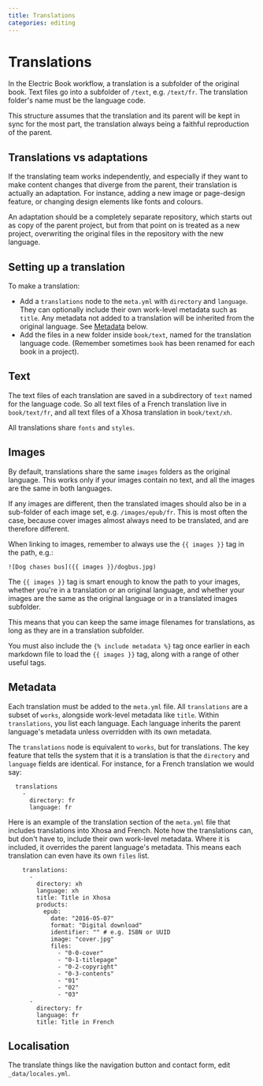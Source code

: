```yaml
---
title: Translations
categories: editing
---
```


# Translations

In the Electric Book workflow, a translation is a subfolder of the original book. Text files go into a subfolder of `/text`, e.g. `/text/fr`. The translation folder's name must be the language code.

This structure assumes that the translation and its parent will be kept in sync for the most part, the translation always being a faithful reproduction of the parent. 

## Translations vs adaptations

If the translating team works independently, and especially if they want to make content changes that diverge from the parent, their translation is actually an adaptation. For instance, adding a new image or page-design feature, or changing design elements like fonts and colours.

An adaptation should be a completely separate repository, which starts out as copy of the parent project, but from that point on is treated as a new project, overwriting the original files in the repository with the new language.

## Setting up a translation

To make a translation:

- Add a `translations` node to the `meta.yml` with `directory` and `language`. They can optionally include their own work-level metadata such as `title`. Any metadata not added to a translation will be inherited from the original language. See [Metadata](#metadata) below.
- Add the files in a new folder inside `book/text`, named for the translation language code. (Remember sometimes `book` has been renamed for each book in a project).

## Text

The text files of each translation are saved in a subdirectory of `text` named for the language code. So all text files of a French translation live in `book/text/fr`, and all text files of a Xhosa translation in `book/text/xh`.

All translations share `fonts` and `styles`.

## Images

By default, translations share the same `images` folders as the original language. This works only if your images contain no text, and all the images are the same in both languages.

If any images are different, then the translated images should also be in a sub-folder of each image set, e.g. `/images/epub/fr`. This is most often the case, because cover images almost always need to be translated, and are therefore different.

When linking to images, remember to always use the `{{ images }}` tag in the path, e.g.:

```
![Dog chases bus]({{ images }}/dogbus.jpg)
```

The `{{ images }}` tag is smart enough to know the path to your images, whether you're in a translation or an original language, and whether your images are the same as the original language or in a translated images subfolder.

This means that you can keep the same image filenames for translations, as long as they are in a translation subfolder.

You must also include the `{% include metadata %}` tag once earlier in each markdown file to load the `{{ images }}` tag, along with a range of other useful tags.

## Metadata

Each translation must be added to the `meta.yml` file. All `translations` are a subset of `works`, alongside work-level metadata like `title`. Within `translations`, you list each language. Each language inherits the parent language's metadata unless overridden with its own metadata.

The `translations` node is equivalent to `works`, but for translations. The key feature that tells the system that it is a translation is that the `directory` and `language` fields are identical. For instance, for a French translation we would say:

```
  translations
    -
      directory: fr
      language: fr
```

Here is an example of the translation section of the `meta.yml` file that includes translations into Xhosa and French. Note how the translations can, but don't have to, include their own work-level metadata. Where it is included, it overrides the parent language's metadata. This means each translation can even have its own `files` list.

```
    translations:
      -
        directory: xh
        language: xh
        title: Title in Xhosa
        products:
          epub:
            date: "2016-05-07"
            format: "Digital download"
            identifier: "" # e.g. ISBN or UUID
            image: "cover.jpg"
            files:
              - "0-0-cover"
              - "0-1-titlepage"
              - "0-2-copyright"
              - "0-3-contents"
              - "01"
              - "02"
              - "03"
      -
        directory: fr
        language: fr
        title: Title in French
```

## Localisation

The translate things like the navigation button and contact form, edit `_data/locales.yml`.
